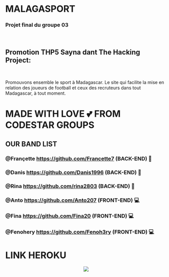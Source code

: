 # MALAGASPORT

<h3>Projet final du groupe 03</h3>
<br>
<h2> Promotion THP5 Sayna dant The Hacking Project:</h3> 
<br>
<p>Promouvons ensemble le sport à Madagascar. Le site qui facilite la mise en relation des joueurs de football et ceux des recruteurs dans tout Madagascar, à tout moment.</p>

# MADE WITH LOVE 💕 FROM CODESTAR GROUPS

## OUR BAND LIST

### @Françette https://github.com/Francette7 (BACK-END) 💽
### @Danis https://github.com/Danis1996 (BACK-END) 💽
### @Rina https://github.com/rina2803 (BACK-END) 💽
### @Anto https://github.com/Anto207 (FRONT-END) 💻
### @Fina https://github.com/Fina20 (FRONT-END) 💻
### @Fenohery https://github.com/Fenoh3ry (FRONT-END) 💻

# LINK HEROKU



<p align="center">
  <img src="https://scontent.ftnr1-1.fna.fbcdn.net/v/t1.0-9/69988462_115812723137372_2061480492720455680_o.jpg?_nc_cat=108&_nc_oc=AQnwe9D3BDI80WiCOsknQK7UJhEzZOjdl6_6FN-38BPJ-8QIhqSz4xWoOUyAUtpyjaA&_nc_ht=scontent.ftnr1-1.fna&oh=b5257040719d6a280cb35d2c35e5a361&oe=5DFB21A7">
</p>
